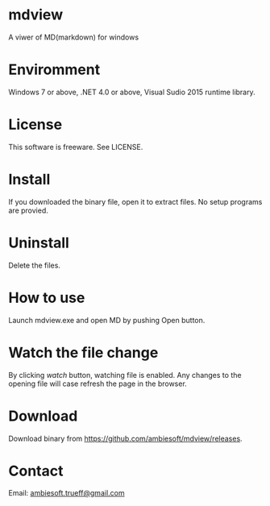 # mdview
A viwer of MD(markdown) for windows

# Enviromment
Windows 7 or above, .NET 4.0 or above, Visual Sudio 2015 runtime library.

# License
This software is freeware. See LICENSE.

# Install
If you downloaded the binary file, open it to extract files. No setup programs are provied.

# Uninstall
Delete the files.

# How to use
Launch mdview.exe and open MD by pushing Open button.

# Watch the file change
By clicking *watch* button, watching file is enabled. Any changes to the opening file will case refresh the page in the browser.

# Download
Download binary from <https://github.com/ambiesoft/mdview/releases>.

# Contact
Email: <ambiesoft.trueff@gmail.com>

